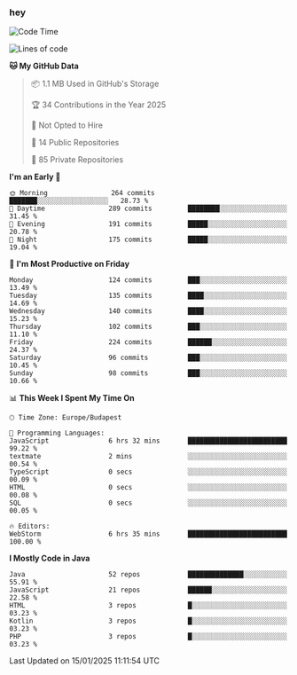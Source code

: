 ### hey

<!--START_SECTION:waka-->
![Code Time](http://img.shields.io/badge/Code%20Time-1%2C043%20hrs%2046%20mins-blue)

![Lines of code](https://img.shields.io/badge/From%20Hello%20World%20I%27ve%20Written-1.7%20million%20lines%20of%20code-blue)

**🐱 My GitHub Data** 

> 📦 1.1 MB Used in GitHub's Storage 
 > 
> 🏆 34 Contributions in the Year 2025
 > 
> 🚫 Not Opted to Hire
 > 
> 📜 14 Public Repositories 
 > 
> 🔑 85 Private Repositories 
 > 
**I'm an Early 🐤** 

```text
🌞 Morning                264 commits         ███████░░░░░░░░░░░░░░░░░░   28.73 % 
🌆 Daytime                289 commits         ████████░░░░░░░░░░░░░░░░░   31.45 % 
🌃 Evening                191 commits         █████░░░░░░░░░░░░░░░░░░░░   20.78 % 
🌙 Night                  175 commits         █████░░░░░░░░░░░░░░░░░░░░   19.04 % 
```
📅 **I'm Most Productive on Friday** 

```text
Monday                   124 commits         ███░░░░░░░░░░░░░░░░░░░░░░   13.49 % 
Tuesday                  135 commits         ████░░░░░░░░░░░░░░░░░░░░░   14.69 % 
Wednesday                140 commits         ████░░░░░░░░░░░░░░░░░░░░░   15.23 % 
Thursday                 102 commits         ███░░░░░░░░░░░░░░░░░░░░░░   11.10 % 
Friday                   224 commits         ██████░░░░░░░░░░░░░░░░░░░   24.37 % 
Saturday                 96 commits          ███░░░░░░░░░░░░░░░░░░░░░░   10.45 % 
Sunday                   98 commits          ███░░░░░░░░░░░░░░░░░░░░░░   10.66 % 
```


📊 **This Week I Spent My Time On** 

```text
🕑︎ Time Zone: Europe/Budapest

💬 Programming Languages: 
JavaScript               6 hrs 32 mins       █████████████████████████   99.22 % 
textmate                 2 mins              ░░░░░░░░░░░░░░░░░░░░░░░░░   00.54 % 
TypeScript               0 secs              ░░░░░░░░░░░░░░░░░░░░░░░░░   00.09 % 
HTML                     0 secs              ░░░░░░░░░░░░░░░░░░░░░░░░░   00.08 % 
SQL                      0 secs              ░░░░░░░░░░░░░░░░░░░░░░░░░   00.05 % 

🔥 Editors: 
WebStorm                 6 hrs 35 mins       █████████████████████████   100.00 % 
```

**I Mostly Code in Java** 

```text
Java                     52 repos            ██████████████░░░░░░░░░░░   55.91 % 
JavaScript               21 repos            ██████░░░░░░░░░░░░░░░░░░░   22.58 % 
HTML                     3 repos             █░░░░░░░░░░░░░░░░░░░░░░░░   03.23 % 
Kotlin                   3 repos             █░░░░░░░░░░░░░░░░░░░░░░░░   03.23 % 
PHP                      3 repos             █░░░░░░░░░░░░░░░░░░░░░░░░   03.23 % 
```




 Last Updated on 15/01/2025 11:11:54 UTC
<!--END_SECTION:waka-->
